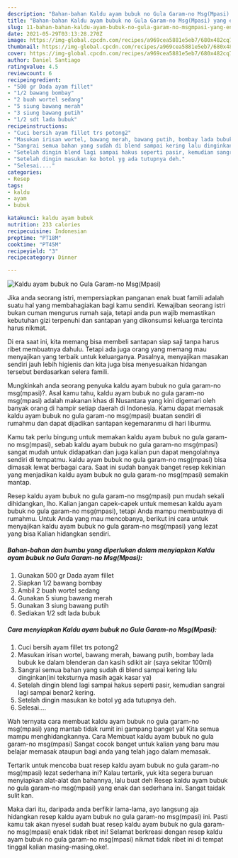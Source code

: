 ```yaml
---
description: "Bahan-bahan Kaldu ayam bubuk no Gula Garam-no Msg(Mpasi) yang enak dan Mudah Dibuat"
title: "Bahan-bahan Kaldu ayam bubuk no Gula Garam-no Msg(Mpasi) yang enak dan Mudah Dibuat"
slug: 11-bahan-bahan-kaldu-ayam-bubuk-no-gula-garam-no-msgmpasi-yang-enak-dan-mudah-dibuat
date: 2021-05-29T03:13:28.270Z
image: https://img-global.cpcdn.com/recipes/a969cea5881e5eb7/680x482cq70/kaldu-ayam-bubuk-no-gula-garam-no-msgmpasi-foto-resep-utama.jpg
thumbnail: https://img-global.cpcdn.com/recipes/a969cea5881e5eb7/680x482cq70/kaldu-ayam-bubuk-no-gula-garam-no-msgmpasi-foto-resep-utama.jpg
cover: https://img-global.cpcdn.com/recipes/a969cea5881e5eb7/680x482cq70/kaldu-ayam-bubuk-no-gula-garam-no-msgmpasi-foto-resep-utama.jpg
author: Daniel Santiago
ratingvalue: 4.5
reviewcount: 6
recipeingredient:
- "500 gr Dada ayam fillet"
- "1/2 bawang bombay"
- "2 buah wortel sedang"
- "5 siung bawang merah"
- "3 siung bawang putih"
- "1/2 sdt lada bubuk"
recipeinstructions:
- "Cuci bersih ayam fillet trs potong2"
- "Masukan irisan wortel, bawang merah, bawang putih, bombay lada bubuk ke dalam blenderan dan kasih sdikit air (saya sekitar 100ml)"
- "Sangrai semua bahan yang sudah di blend sampai kering lalu dinginkan(ini teksturnya masih agak kasar ya)"
- "Setelah dingin blend lagi sampai hakus seperti pasir, kemudian sangrai lagi sampai benar2 kering."
- "Setelah dingin masukan ke botol yg ada tutupnya deh."
- "Selesai...."
categories:
- Resep
tags:
- kaldu
- ayam
- bubuk

katakunci: kaldu ayam bubuk 
nutrition: 233 calories
recipecuisine: Indonesian
preptime: "PT18M"
cooktime: "PT45M"
recipeyield: "3"
recipecategory: Dinner

---
```



![Kaldu ayam bubuk no Gula Garam-no Msg(Mpasi)](https://img-global.cpcdn.com/recipes/a969cea5881e5eb7/680x482cq70/kaldu-ayam-bubuk-no-gula-garam-no-msgmpasi-foto-resep-utama.jpg)

Jika anda seorang istri, mempersiapkan panganan enak buat famili adalah suatu hal yang membahagiakan bagi kamu sendiri. Kewajiban seorang istri bukan cuman mengurus rumah saja, tetapi anda pun wajib memastikan kebutuhan gizi terpenuhi dan santapan yang dikonsumsi keluarga tercinta harus nikmat.

Di era  saat ini, kita memang bisa membeli santapan siap saji tanpa harus ribet membuatnya dahulu. Tetapi ada juga orang yang memang mau menyajikan yang terbaik untuk keluarganya. Pasalnya, menyajikan masakan sendiri jauh lebih higienis dan kita juga bisa menyesuaikan hidangan tersebut berdasarkan selera famili. 



Mungkinkah anda seorang penyuka kaldu ayam bubuk no gula garam-no msg(mpasi)?. Asal kamu tahu, kaldu ayam bubuk no gula garam-no msg(mpasi) adalah makanan khas di Nusantara yang kini digemari oleh banyak orang di hampir setiap daerah di Indonesia. Kamu dapat memasak kaldu ayam bubuk no gula garam-no msg(mpasi) buatan sendiri di rumahmu dan dapat dijadikan santapan kegemaranmu di hari liburmu.

Kamu tak perlu bingung untuk memakan kaldu ayam bubuk no gula garam-no msg(mpasi), sebab kaldu ayam bubuk no gula garam-no msg(mpasi) sangat mudah untuk didapatkan dan juga kalian pun dapat mengolahnya sendiri di tempatmu. kaldu ayam bubuk no gula garam-no msg(mpasi) bisa dimasak lewat berbagai cara. Saat ini sudah banyak banget resep kekinian yang menjadikan kaldu ayam bubuk no gula garam-no msg(mpasi) semakin mantap.

Resep kaldu ayam bubuk no gula garam-no msg(mpasi) pun mudah sekali dihidangkan, lho. Kalian jangan capek-capek untuk memesan kaldu ayam bubuk no gula garam-no msg(mpasi), tetapi Anda mampu membuatnya di rumahmu. Untuk Anda yang mau mencobanya, berikut ini cara untuk menyajikan kaldu ayam bubuk no gula garam-no msg(mpasi) yang lezat yang bisa Kalian hidangkan sendiri.

<!--inarticleads1-->

##### Bahan-bahan dan bumbu yang diperlukan dalam menyiapkan Kaldu ayam bubuk no Gula Garam-no Msg(Mpasi):

1. Gunakan 500 gr Dada ayam fillet
1. Siapkan 1/2 bawang bombay
1. Ambil 2 buah wortel sedang
1. Gunakan 5 siung bawang merah
1. Gunakan 3 siung bawang putih
1. Sediakan 1/2 sdt lada bubuk




<!--inarticleads2-->

##### Cara menyiapkan Kaldu ayam bubuk no Gula Garam-no Msg(Mpasi):

1. Cuci bersih ayam fillet trs potong2
1. Masukan irisan wortel, bawang merah, bawang putih, bombay lada bubuk ke dalam blenderan dan kasih sdikit air (saya sekitar 100ml)
1. Sangrai semua bahan yang sudah di blend sampai kering lalu dinginkan(ini teksturnya masih agak kasar ya)
1. Setelah dingin blend lagi sampai hakus seperti pasir, kemudian sangrai lagi sampai benar2 kering.
1. Setelah dingin masukan ke botol yg ada tutupnya deh.
1. Selesai....




Wah ternyata cara membuat kaldu ayam bubuk no gula garam-no msg(mpasi) yang mantab tidak rumit ini gampang banget ya! Kita semua mampu menghidangkannya. Cara Membuat kaldu ayam bubuk no gula garam-no msg(mpasi) Sangat cocok banget untuk kalian yang baru mau belajar memasak ataupun bagi anda yang telah jago dalam memasak.

Tertarik untuk mencoba buat resep kaldu ayam bubuk no gula garam-no msg(mpasi) lezat sederhana ini? Kalau tertarik, yuk kita segera buruan menyiapkan alat-alat dan bahannya, lalu buat deh Resep kaldu ayam bubuk no gula garam-no msg(mpasi) yang enak dan sederhana ini. Sangat taidak sulit kan. 

Maka dari itu, daripada anda berfikir lama-lama, ayo langsung aja hidangkan resep kaldu ayam bubuk no gula garam-no msg(mpasi) ini. Pasti kamu tak akan nyesel sudah buat resep kaldu ayam bubuk no gula garam-no msg(mpasi) enak tidak ribet ini! Selamat berkreasi dengan resep kaldu ayam bubuk no gula garam-no msg(mpasi) nikmat tidak ribet ini di tempat tinggal kalian masing-masing,oke!.

